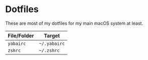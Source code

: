 # Dotfiles

These are most of my dotfiles for my main macOS system at least.

| File/Folder | Target |
| --- | --- |
| `yabairc` | `~/.yabairc` |
| `zshrc` | `~/.zshrc` |
